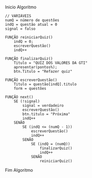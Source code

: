 Inicio Algoritmo

    // VARIÁVEIS
    numQ = número de questões
    indQ = questão atual = 0
    signal = falso

    FUNÇÃO reiniciarQuiz()
        indQ = 0;
        escreverQuestão()
        indQ++
    
    FUNÇÃO finalizarQuiz()
        Titulo = "QUIZ DOS VALORES DA GTI"
        apresentar(pontos%);
        btn.Titulo = "Refazer quiz"

    FUNÇÃO escreverQuestão()
        Titulo = questão[indQ].titulo
        form = questões

    FUNÇÃO next()
        SE (!signal)
            signal = verdadeiro
            escreverQuestão()
            btn.titulo = "Próxima"
            indQ++
        SENÃO
            SE (indQ <= (numQ - 1))
                escreverQuestão()
                indQ++
            SENÃO  
                SE (indQ = (numQ))
                    finalizarQuiz()
                    indQ++              
                SENÃO
                    reiniciarQuiz()
            

Fim Algoritmo
